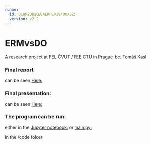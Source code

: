 ```yaml
---
runme:
  id: 01HM2DK26E8AEKPEV1V40XX5Z5
  version: v2.2
---
```


# ERMvsDO

A research project at FEL ČVUT / FEE CTU in Prague, bc. Tomáš Kasl

### Final report

can be seen [Here:](https://github.com/grifun/ERMvsDO/blob/main/report.pdf)

### Final presentation:

can be seen [Here:](https://grifun.github.io/ERMvsDO/)

### The program can be run:

either in the [Jupyter notebook:](https://github.com/grifun/ERMvsDO/blob/main/code/notebook.ipynb)
or [main.py:](https://github.com/grifun/ERMvsDO/blob/main/code/main.py)

in the /code folder


